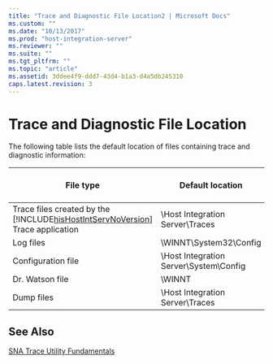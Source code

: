 ```yaml
---
title: "Trace and Diagnostic File Location2 | Microsoft Docs"
ms.custom: ""
ms.date: "10/13/2017"
ms.prod: "host-integration-server"
ms.reviewer: ""
ms.suite: ""
ms.tgt_pltfrm: ""
ms.topic: "article"
ms.assetid: 3ddee4f9-ddd7-43d4-b1a3-d4a5db245310
caps.latest.revision: 3
---
```

# Trace and Diagnostic File Location
The following table lists the default location of files containing trace and diagnostic information:  
  
|File type|Default location|File name or file name extensions|  
|---------------|----------------------|---------------------------------------|  
|Trace files created by the [!INCLUDE[hisHostIntServNoVersion](../core/includes/hishostintservnoversion-md.md)] Trace application|\Host Integration Server\Traces|*.atf|  
|Log files|\WINNT\System32\Config|*.evt|  
|Configuration file|\Host Integration Server\System\Config|com.cfg|  
|Dr. Watson file|\WINNT|drwtsn32.log|  
|Dump files|\Host Integration Server\Traces|snadump.log|  
  
## See Also  
 [SNA Trace Utility Fundamentals](../core/sna-trace-utility-fundamentals.md)